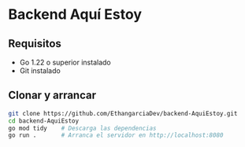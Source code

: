 # Backend Aquí Estoy

## Requisitos

- Go 1.22 o superior instalado
- Git instalado

## Clonar y arrancar

```bash
git clone https://github.com/EthangarciaDev/backend-AquiEstoy.git
cd backend-AquiEstoy
go mod tidy    # Descarga las dependencias
go run .       # Arranca el servidor en http://localhost:8080
```
